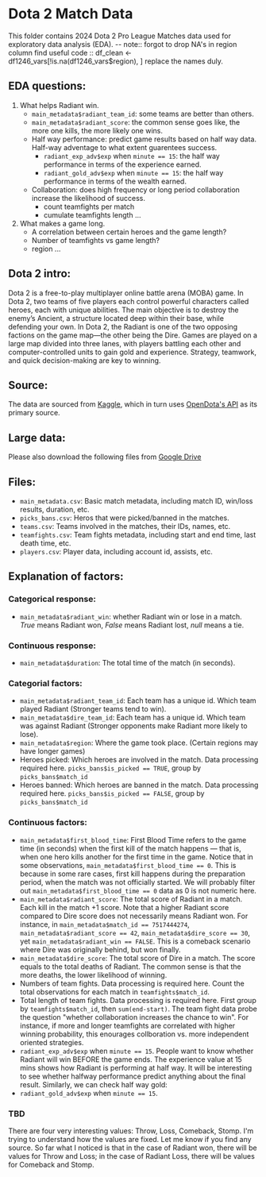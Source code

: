 # Dota 2 Match Data

This folder contains 2024 Dota 2 Pro League Matches data used for exploratory data analysis (EDA). 
-- note:: forgot to drop NA's in region column find useful code :: df_clean <- df1246_vars[!is.na(df1246_vars$region), ] replace the names duly. 
## EDA questions:
1. What helps Radiant win.
   - `main_metadata$radiant_team_id`: some teams are better than others.
   - `main_metadata$radiant_score`: the common sense goes like, the more one kills, the more likely one wins.
   - Half way performance: predict game results based on half way data. Half-way adventage to what extent guarentees success.
     - `radiant_exp_adv$exp` when `minute == 15`: the half way performance in terms of the experience earned.
     - `radiant_gold_adv$exp` when `minute == 15`: the half way performance in terms of the wealth earned.
   - Collaboration: does high frequency or long period collaboration increase the likelihood of success.
     - count teamfights per match
     - cumulate teamfights length
  ...
2. What makes a game long. 
   - A correlation between certain heroes and the game length?
   - Number of teamfights vs game length?
   - region
  ... 

## Dota 2 intro:

Dota 2 is a free-to-play multiplayer online battle arena (MOBA) game. In Dota 2, two teams of five players each control powerful characters called heroes, each with unique abilities. The main objective is to destroy the enemy’s Ancient, a structure located deep within their base, while defending your own. In Dota 2, the Radiant is one of the two opposing factions on the game map—the other being the Dire. Games are played on a large map divided into three lanes, with players battling each other and computer-controlled units to gain gold and experience. Strategy, teamwork, and quick decision-making are key to winning.

## Source:

The data are sourced from [Kaggle](https://www.kaggle.com/datasets/bwandowando/dota-2-pro-league-matches-2023), which in turn uses [OpenDota's API](https://api.opendota.com/) as its primary source.

## Large data:

Please also download the following files from [Google Drive](https://drive.google.com/drive/folders/1EY2Mdo0SbFQVW-ZwG_I84EC_EmrUE51I?usp=share_link)

## Files:
- `main_metadata.csv`: Basic match metadata, including match ID, win/loss results, duration, etc.
- `picks_bans.csv`: Heros that were picked/banned in the matches.
- `teams.csv`: Teams involved in the matches, their IDs, names, etc.
- `teamfights.csv`: Team fights metadata, including start and end time, last death time, etc.
- `players.csv`: Player data, including account id, assists, etc.

## Explanation of factors:

### Categorical response:
- `main_metadata$radiant_win`: whether Radiant win or lose in a match. *True* means Radiant won, *False* means Radiant lost, *null* means a tie.
  
### Continuous response:
- `main_metadata$duration`: The total time of the match (in seconds). 

### Categorial factors:
- `main_metadata$radiant_team_id`: Each team has a unique id. Which team played Radiant (Stronger teams tend to win).
- `main_metadata$dire_team_id`: Each team has a unique id. Which team was against Radiant (Stronger opponents make Radiant more likely to lose). 
- `main_metadata$region`: Where the game took place. (Certain regions may have longer games)
- Heroes picked: Which heroes are involved in the match. Data processing required here. `picks_bans$is_picked == TRUE`, group by `picks_bans$match_id`
- Heroes banned: Which heroes are banned in the match. Data processing required here. `picks_bans$is_picked == FALSE`, group by `picks_bans$match_id`

### Continuous factors:
- `main_metadata$first_blood_time`: First Blood Time refers to the game time (in seconds) when the first kill of the match happens — that is, when one hero kills another for the first time in the game. Notice that in some observations, `main_metadata$first_blood_time == 0`. This is because in some rare cases, first kill happens during the preparation period, when the match was not officially started. We will probably filter out `main_metadata$first_blood_time == 0` data as 0 is not numeric here. 
- `main_metadata$radiant_score`: The total score of Radiant in a match. Each kill in the match +1 score. Note that a higher Radiant score compared to Dire score does not necessarily means Radiant won. For instance, in `main_metadata$match_id == 7517444274`, `main_metadata$radiant_score == 42`, `main_metadata$dire_score == 30`, yet `main_metadata$radiant_win == FALSE`. This is a comeback scenario where Dire was originally behind, but won finally.
- `main_metadata$dire_score`: The total score of Dire in a match. The score equals to the total deaths of Radiant. The common sense is that the more deaths, the lower likelihood of winning. 
- Numbers of team fights. Data processing is required here. Count the total observations for each match in `teamfights$match_id`.
- Total length of team fights. Data processing is required here. First group by `teamfights$match_id`, then `sum(end-start)`. The team fight data probe the question "whether collaboration increases the chance to win". For instance, if more and longer teamfights are correlated with higher winning probability, this enourages collboration vs. more independent oriented strategies.
- `radiant_exp_adv$exp` when `minute == 15`. People want to know whether Radiant will win BEFORE the game ends. The experience value at 15 mins shows how Radiant is performing at half way. It will be interesting to see whether halfway performance predict anything about the final result. Similarly, we can check half way gold:
- `radiant_gold_adv$exp` when `minute == 15`.

### TBD

There are four very interesting values: Throw, Loss, Comeback, Stomp. I'm trying to understand how the values are fixed. Let me know if you find any source. So far what I noticed is that in the case of Radiant won, there will be values for Throw and Loss; in the case of Radiant Loss, there will be values for Comeback and Stomp.
  





